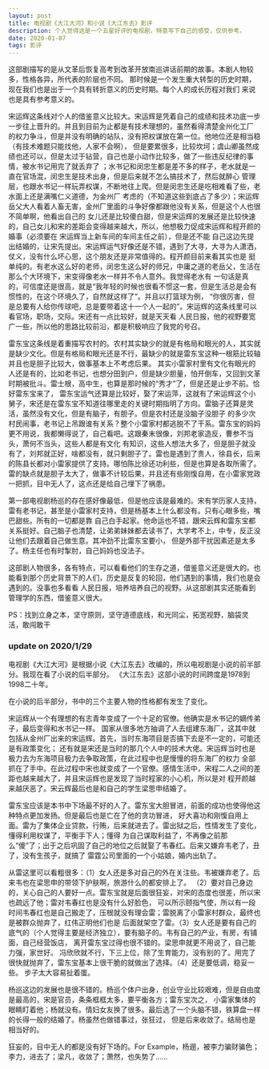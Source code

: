 ```yaml
---
layout: post
title: 电视剧《大江大河》和小说《大江东去》影评
description: 个人觉得这是一个五星好评的电视剧，特意写下自己的感受，仅供参考。
date: 2020-01-07
tags: 影评   
---
```


这部剧描写的是从文革后恢复高考到改革开放南巡讲话前期的故事。本剧人物较多，性格各异，所代表的阶层也不同。
那时候是一个发生重大转型的历史时期，现在我们也是出于一个具有转折意义的历史时期。每个人的成长历程对我们
来说也是具有参考意义的。

宋运辉这条线对个人的借鉴意义比较大。宋运辉是凭着自己的成绩和技术功底一步一步往上晋升的。并且到目前为止都是有技术理想的，虽然看得清楚金州化工厂
的权力争斗，但是并没有明确的站队，没有把权谋放在第一位。他地位还是相当稳（有技术难题只能找他，人家不会啊），
但是要累很多，比较坎坷；虞山卿虽然成绩也还可以，但是太过于钻营，自己也是小动作比较多，做了一些违反纪律的事情，被水书记用完了就丢弃了
；水书记和闵忠生都是差不多的样子，老水就是一直在官场混，闵忠生是技术出身，但是后来就不怎么搞技术了，然后就醉心
管理层，也跟水书记一样玩弄权谋，不断地往上爬。但是闵忠生还是吃相难看了些，老水面上还是满嘴仁义道德，为金州厂
考虑的（不知道这些到底占了多少）；宋运辉岳父大人看着人畜无害，金州厂里面的斗争好像都跟他没有关系，但是这个人也很不简单啊，他看出自己的
女儿还是比较傻白甜，但是宋运辉的发展还是比较快速的，自己女儿和宋的差距会变得越来越大，所以，他想极力促成宋运辉和程开颜的婚事（必须要在
宋运辉当上新车间的车间主任之前），但是还不能
自己这边先提出结婚的，让宋先提出。宋运辉运气好像还是不错，遇到了大寻，大寻为人潇洒，仗义，没有什么坏心思，这个朋友还是非常值得的。程开颜目前来看其实也是
挺单纯的。有老水这么好的老师，闵忠生这么好的师兄，中庸之道的老岳父，生活在那么个大环境下，宋变得像老水一样并不令人意外。我觉得老水有
一句话是真的，可信度还是很高，就是“我年轻的时候也很看不惯这一套，但是生活总是会有惯性的，在这个环境久了，自然就这样了”。并且以打篮球为例，
“你很厉害，但是总要有人给你传球吧，总是要带着这十一个人一起的”。宋运辉的这条线里可以看官场，职场，交际。宋还有一点比较好，就是天天看
人民日报，他的视野要宽广一些，所以他的思路比较前沿，都是积极响应了我党的号召。

雷东宝这条线是着重描写农村的。农村其实缺少的就是有格局和眼光的人，其实就是缺少文化。但是有格局和眼光还是不行，最缺少的就是雷东宝这种一根筋比较轴并且也是胆子比较大，做事基本上不考虑后果。
其实小雷家村里有文化有眼光的人还是有的，比如老书记，也想分田到户，但是缺少胆量，怕开倒车，又回到文革时期被批斗。雷士根，高中生，也算是那时候的“秀才”了，但是还是止步不前。恰好雷东宝来了，
雷东宝运气还算是比较好，娶了宋运萍，这就有了宋运辉这个小舅子，宋还是在雷东宝不知道往哪里走的关键时期指明了方向。雷脑子还算是灵活，虽然没有文化，但是有脑子，有胆子。但是农村还是没脑子没胆子
的多少次村民闹事，老书记上吊跟谁有关系？整个小雷家村都逃脱不了干系。雷东宝的妈妈更不用说，我都懒得说了，自己看吧。这跟秦末很像，刘邦老家造反，曹参不当头，萧何不当头，这些人都是有文化
有知识，这些人想法大多了，但是胆子就没有了，刘邦就正好，啥都没有，就只剩胆子了。雷也是遇到了贵人，徐县长，后来的陈县长都对小雷家提供了支持。哪怕陈比徐还功利些，但是也算是各取所需了。
雷的缺点就是胆子太大了，做事不计较后果，并且还有些刚愎自用，在小雷家党政一把抓，目中无人了，这点还是给自己埋下了祸患。

第一部电视剧杨巡的存在感好像最低，但是他应该是最难的。宋有学历家人支持，雷有老书记，甚至是小雷家村支持，但是杨基本上什么都没有。只有心眼多些，嘴巴甜些。所有的一切都是靠
自己白手起家。他命运也不错，跟宋云辉和雷东宝都关系挺好。自己脑子也清楚，让弟弟妹妹都去读书了，大学考不上，中专，反正没让他们去跟着自己做生意。其冲劲不比雷东宝要小，
但是外部干扰因素还是太多了。杨主任也有时掣肘，自己妈妈也没法子。

这部剧人物很多，各有特点，可以看看他们的生存之道，借鉴意义还是很大的。也能看到那个历史背景下的人们，历史是反复的轮回，他们遇到的事情，我们也是会遇到的。没事也多看看
人民日报，培养培养自己的视野。从这部剧其实还能看到管理学的东西，借鉴意义很大。

PS：找到立身之本，坚守原则，坚守道德底线，和光同尘，拓宽视野，脑袋灵活，敢闯敢干

<h3>update on 2020/1/29</h3>

电视剧《大江大河》是根据小说《大江东去》改编的，所以电视剧是小说的前半部分。我现在看了小说的后半部分。
《大江东去》这部小说的时间跨度是1978到1998二十年。

在小说的后半部分，书中的三个主要人物的性格都有发生了变化。

宋运辉从一个有理想的有志青年变成了一个十足的官僚。他确实是水书记的嫡传弟子，最后变得和水书记一样。
国家从很多地方抽调了人去组建东海厂，这其中就包括从金州厂出来的宋运辉。首先，当时东海项目是否搞下去是不一定的，可能还是有政策变化；
还有就是宋还是当时的那几个人中的技术大佬。宋运辉当时也是极力去为东海项目极力去争取政策，在此过程中也是慢慢的将东海厂的权力
全部抓在了手中。在此过程中宋也就变成了一个官僚。感情生活中，宋程二人之间的差距也越来越大了，并且宋运辉也是发现了当时程家的小心机，所以是对
程开颜越来越厌恶了。宋云辉最后也是和自己的学生梁思申结婚了。

雷东宝应该是本书中下场最不好的人了。雷东宝大胆冒进，前面的成功也使得他这种特点更加发扬。但是最后也是亡在了他的贪功冒进，
好大喜功和刚愎自用上面。雷为了集体企业贷款，行贿，后来就进去了。雷出狱之后，性情发生了变化，懂得利用权谋了，平衡手下人；懂得
为自己谋取利益了，不再像之前那么“傻”了；出于之后巩固了自己的地位之后就娶了韦春红。后来又嫌弃韦老了，丑了，没有生孩子，就搞了
雷霆公司里面的一个小姑娘，婚内出轨了。

从雷这里可以看粗很多：（1）女人还是多对自己的外在关注些。韦被嫌弃老了。后来韦也在梁思申的带领下护肤啊，旅游什么的都安排上了。
（2）要对自己身边的，关心自己的人要好一点。雷东宝就是后面很狂妄，对宋的态度也很差，所以宋也疏远了他；雷对韦春红也是没有什么好脸色，
可以所示颐指气使，所以有一段时间韦春红也是自己搬走了，压根就没有理会雷；雷脱离了小雷家村群众，最终也是被群众抛弃了，红伟正明他们也是
后面就架空了雷。（3）女人还是要有自己的底气的（个人觉得主要是经济独立），要有脑子的。韦有自己的产业，有房，有铺面，自己经营饭店，
离开雷东宝过得也很不错的。梁思申就更不用说了，自己能力强，家世好。
冯欣欣就不行，下三上位，除了生育能力，没有别的了。用完了很快就抛弃了，雷东宝基本上很干脆的就做出了选择。（4）还是要低调，稳妥一些。
步子太大容易扯着蛋。

杨巡这边的发展也是很不错的。杨巡个体户出身，创业守业比较艰难，但是自由度是最高的，宋是官员，条条框框太多，要平衡各方；雷东宝次之，
小雷家集体的眼睛盯着他；杨就没有。情妇女友换了很多。最后选了一个头脑不错，铁算盘一样的长得一般的结婚了。杨虽然也做错事过，张狂过，
但是后来收敛了。结局也是相当好的。

狂妄的，目中无人的都是没有好下场的。For Example，杨逦，被李力骗财骗色；李力，进去了；梁凡，收敛了；萧然，也失势了......










